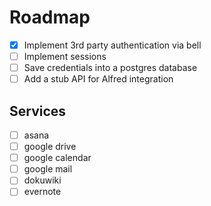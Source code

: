# Roadmap

* [x] Implement 3rd party authentication via bell
* [ ] Implement sessions
* [ ] Save credentials into a postgres database
* [ ] Add a stub API for Alfred integration

## Services

* [ ] asana
* [ ] google drive
* [ ] google calendar
* [ ] google mail
* [ ] dokuwiki
* [ ] evernote
